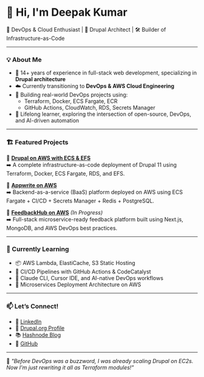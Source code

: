 # 👋 Hi, I'm Deepak Kumar

🚀 DevOps & Cloud Enthusiast | 🧩 Drupal Architect | 🛠️ Builder of Infrastructure-as-Code

---

### 💡 About Me

- 🔧 14+ years of experience in full-stack web development, specializing in **Drupal architecture**
- ☁️ Currently transitioning to **DevOps & AWS Cloud Engineering**
- 🧪 Building real-world DevOps projects using:
  - Terraform, Docker, ECS Fargate, ECR
  - GitHub Actions, CloudWatch, RDS, Secrets Manager
- 🧠 Lifelong learner, exploring the intersection of open-source, DevOps, and AI-driven automation

---

### 🏗️ Featured Projects

🚢 [**Drupal on AWS with ECS & EFS**](https://github.com/deepakaryan1988/Drupal-AWS)  
➡️ A complete infrastructure-as-code deployment of Drupal 11 using Terraform, Docker, ECS Fargate, RDS, and EFS.

🧱 [**Appwrite on AWS**](https://github.com/deepakaryan1988/appwrite-on-aws)  
➡️ Backend-as-a-service (BaaS) platform deployed on AWS using ECS Fargate + CI/CD + Secrets Manager + Redis + PostgreSQL.

📝 [**FeedbackHub on AWS**](https://github.com/deepakaryan1988/feedbackhub-on-aws) *(In Progress)*  
➡️ Full-stack microservice-ready feedback platform built using Next.js, MongoDB, and AWS DevOps best practices.

---

### 🎯 Currently Learning

- 📦 AWS Lambda, ElastiCache, S3 Static Hosting
- 🧪 CI/CD Pipelines with GitHub Actions & CodeCatalyst
- 🧠 Claude CLI, Cursor IDE, and AI-native DevOps workflows
- 🧱 Microservices Deployment Architecture on AWS

---

### 📫 Let’s Connect!

- 💼 [LinkedIn](https://www.linkedin.com/in/deepakaryan1988)  
- 🐘 [Drupal.org Profile](https://www.drupal.org/u/deepakaryan1988)  
- 📚 [Hashnode Blog](https://debugdeploygrow.hashnode.dev)  
- 🐙 [GitHub](https://github.com/deepakaryan1988)

---

🧠 *"Before DevOps was a buzzword, I was already scaling Drupal on EC2s. Now I'm just rewriting it all as Terraform modules!"*

